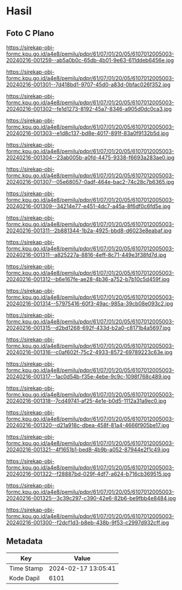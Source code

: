 # Hasil

## Foto C Plano

https://sirekap-obj-formc.kpu.go.id/a4e8/pemilu/pdpr/61/07/01/20/05/6107012005003-20240216-001259--ab5a0b0c-65db-4b01-9e63-611ddeb6456e.jpg

https://sirekap-obj-formc.kpu.go.id/a4e8/pemilu/pdpr/61/07/01/20/05/6107012005003-20240216-001301--7d418bd1-9707-45d0-a83d-0bfac026f352.jpg

https://sirekap-obj-formc.kpu.go.id/a4e8/pemilu/pdpr/61/07/01/20/05/6107012005003-20240216-001302--fe1d1273-8192-45a7-8346-a905d0dc0ca3.jpg

https://sirekap-obj-formc.kpu.go.id/a4e8/pemilu/pdpr/61/07/01/20/05/6107012005003-20240216-001303--e1d8c137-bd8e-4017-891f-83a0f9132b5d.jpg

https://sirekap-obj-formc.kpu.go.id/a4e8/pemilu/pdpr/61/07/01/20/05/6107012005003-20240216-001304--23ab005b-a0fd-4475-9338-f6693a283ae0.jpg

https://sirekap-obj-formc.kpu.go.id/a4e8/pemilu/pdpr/61/07/01/20/05/6107012005003-20240216-001307--05e68057-0adf-464e-bac2-74c28c7b6365.jpg

https://sirekap-obj-formc.kpu.go.id/a4e8/pemilu/pdpr/61/07/01/20/05/6107012005003-20240216-001309--34214e77-e451-4dc7-a45a-8f6df0c6fd5e.jpg

https://sirekap-obj-formc.kpu.go.id/a4e8/pemilu/pdpr/61/07/01/20/05/6107012005003-20240216-001311--2b881344-1b2a-4925-bbd8-d6023e8eabaf.jpg

https://sirekap-obj-formc.kpu.go.id/a4e8/pemilu/pdpr/61/07/01/20/05/6107012005003-20240216-001311--a825227a-8816-4eff-8c71-449e3f38fd7d.jpg

https://sirekap-obj-formc.kpu.go.id/a4e8/pemilu/pdpr/61/07/01/20/05/6107012005003-20240216-001312--b6e167fe-ae28-4b36-a752-b7b10c5d459f.jpg

https://sirekap-obj-formc.kpu.go.id/a4e8/pemilu/pdpr/61/07/01/20/05/6107012005003-20240216-001314--57975416-60f3-49ac-985a-39cb08e093c2.jpg

https://sirekap-obj-formc.kpu.go.id/a4e8/pemilu/pdpr/61/07/01/20/05/6107012005003-20240216-001315--d2bd1268-692f-433d-b2a0-c8171b4a5697.jpg

https://sirekap-obj-formc.kpu.go.id/a4e8/pemilu/pdpr/61/07/01/20/05/6107012005003-20240216-001316--c0af602f-75c2-4933-8572-69789223c63e.jpg

https://sirekap-obj-formc.kpu.go.id/a4e8/pemilu/pdpr/61/07/01/20/05/6107012005003-20240216-001317--1ac0d54b-f35e-4ebe-9c9c-1098f768c489.jpg

https://sirekap-obj-formc.kpu.go.id/a4e8/pemilu/pdpr/61/07/01/20/05/6107012005003-20240216-001318--7cd49741-af25-4e1e-b0d5-1112a31a9ec0.jpg

https://sirekap-obj-formc.kpu.go.id/a4e8/pemilu/pdpr/61/07/01/20/05/6107012005003-20240216-001320--d21a918c-dbea-458f-81a4-4666f905be17.jpg

https://sirekap-obj-formc.kpu.go.id/a4e8/pemilu/pdpr/61/07/01/20/05/6107012005003-20240216-001321--4f1651b1-bed8-4b9b-a052-87944e2f1c49.jpg

https://sirekap-obj-formc.kpu.go.id/a4e8/pemilu/pdpr/61/07/01/20/05/6107012005003-20240216-001322--f28887bd-029f-4df7-a624-b716cb369515.jpg

https://sirekap-obj-formc.kpu.go.id/a4e8/pemilu/pdpr/61/07/01/20/05/6107012005003-20240216-001325--3c39c297-c390-42e6-82b6-be9fbb4e8484.jpg

https://sirekap-obj-formc.kpu.go.id/a4e8/pemilu/pdpr/61/07/01/20/05/6107012005003-20240216-001300--f2dcf1d3-b8eb-438b-9f53-c2997d932cff.jpg


## Metadata

| Key        | Value               |
| ---------- | ------------------- |
| Time Stamp | 2024-02-17 13:05:41 |
| Kode Dapil | 6101                |



